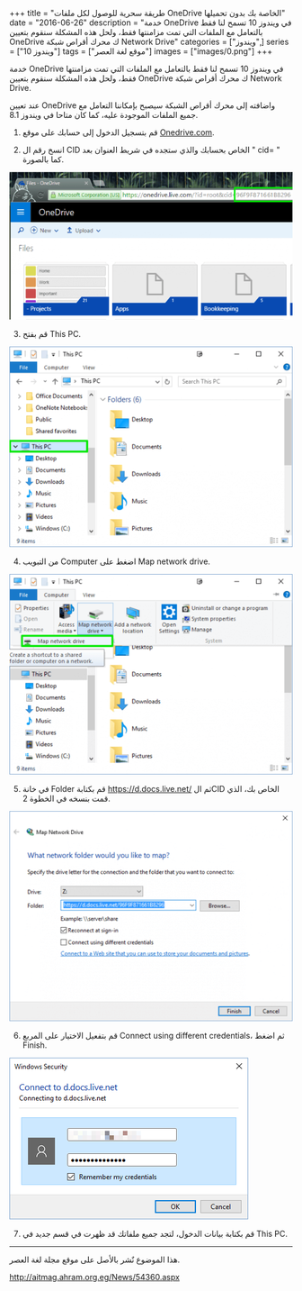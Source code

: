 +++
title = "طريقة سحرية للوصول لكل ملفات OneDrive الخاصة بك بدون تحميلها"
date = "2016-06-26"
description = "خدمة OneDrive في ويندوز 10 تسمح لنا فقط بالتعامل مع الملفات التي تمت مزامنتها فقط، ولحل هذه المشكلة سنقوم بتعيين OneDrive ك محرك أقراص شبكة Network Drive"
categories = ["ويندوز",]
series = ["ويندوز 10"]
tags = ["موقع لغة العصر"]
images = ["images/0.png"]
+++

خدمة OneDrive في ويندوز 10 تسمح لنا فقط بالتعامل مع الملفات التي تمت مزامنتها فقط، ولحل هذه المشكلة سنقوم بتعيين OneDrive ك محرك أقراص شبكة Network Drive.

عند تعيين OneDrive واضافته إلى محرك أقراص الشبكة سيصبح بإمكاننا التعامل مع جميع الملفات الموجودة عليه، كما كان متاحا في ويندوز 8.1.
1. قم بتسجيل الدخول إلى حسابك على موقع [Onedrive.com](http://www.onedrive.com/).

2. انسخ رقم ال CID الخاص بحسابك والذي ستجده في شريط العنوان بعد " cid= " كما بالصورة.

![1](images/1.png)

3. قم بفتح This PC.

![2](images/2.png)

4. من التبويب Computer اضغط على Map network drive.

![3](images/3.png)

5. في خانة Folder قم بكتابة <https://d.docs.live.net/> ثم الCID الخاص بك، الذي قمت بنسخه في الخطوة 2.

![4](images/4.png)

6. قم بتفعيل الاختيار على المربع Connect using different credentials، ثم اضغط Finish.

![5](images/5.png)

7. قم بكتابة بيانات الدخول، لتجد جميع ملفاتك قد ظهرت في قسم جديد في This PC.


---
هذا الموضوع نٌشر باﻷصل على موقع مجلة لغة العصر.

http://aitmag.ahram.org.eg/News/54360.aspx